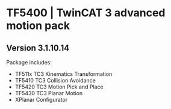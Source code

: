 # TF5400 | TwinCAT 3 advanced motion pack

## Version 3.1.10.14

Package includes:

- TF511x TC3 Kinematics Transformation
- TF5410 TC3 Collision Avoidance
- TF5420 TC3 Motion Pick and Place
- TF5430 TC3 Planar Motion
- XPlanar Configurator

